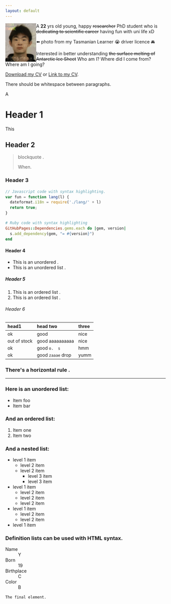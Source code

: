 ```yaml
---
layout: default
---
```


<img align="left" src="/assets/yz.png" style="max-height: 120px"> 

A **22** yrs old young, happy ~~researcher~~ PhD student who is ~~dedicating to scientific career~~ having fun with uni life xD

:arrow_left: photo from my Tasmanian Learner :sob: driver licence :oncoming_automobile:

Interested in better understanding ~~the surface melting of Antarctic Ice Sheet~~ Who am I? Where did I come from? Where am I going? 



<a href="assets/YZ_CV.pdf">Download my CV</a> or [Link to my CV](./cv.html). 

There should be whitespace between paragraphs.

A

# Header 1

This 

## Header 2

> blockquote .
>
> When.

### Header 3

```js
// Javascript code with syntax highlighting.
var fun = function lang(l) {
  dateformat.i18n = require('./lang/' + l)
  return true;
}
```

```ruby
# Ruby code with syntax highlighting
GitHubPages::Dependencies.gems.each do |gem, version|
  s.add_dependency(gem, "= #{version}")
end
```

#### Header 4

*   This is an unordered .
*   This is an unordered list .

##### Header 5

1.  This is an ordered list .
3.  This is an ordered list .

###### Header 6

| head1        | head two          | three |
|:-------------|:------------------|:------|
| ok           | good              | nice  |
| out of stock | good aaaaaaaaaa   | nice  |
| ok           | good `o.  s`      | hmm   |
| ok           | good `zaaae` drop | yumm  |

### There's a horizontal rule .

* * *

### Here is an unordered list:

*   Item foo
*   Item bar


### And an ordered list:

1.  Item one
1.  Item two


### And a nested list:

- level 1 item
  - level 2 item
  - level 2 item
    - level 3 item
    - level 3 item
- level 1 item
  - level 2 item
  - level 2 item
  - level 2 item
- level 1 item
  - level 2 item
  - level 2 item
- level 1 item


### Definition lists can be used with HTML syntax.

<dl>
<dt>Name</dt>
<dd>Y</dd>
<dt>Born</dt>
<dd>19</dd>
<dt>Birthplace</dt>
<dd>C</dd>
<dt>Color</dt>
<dd>B</dd>
</dl>


```
The final element.
```
